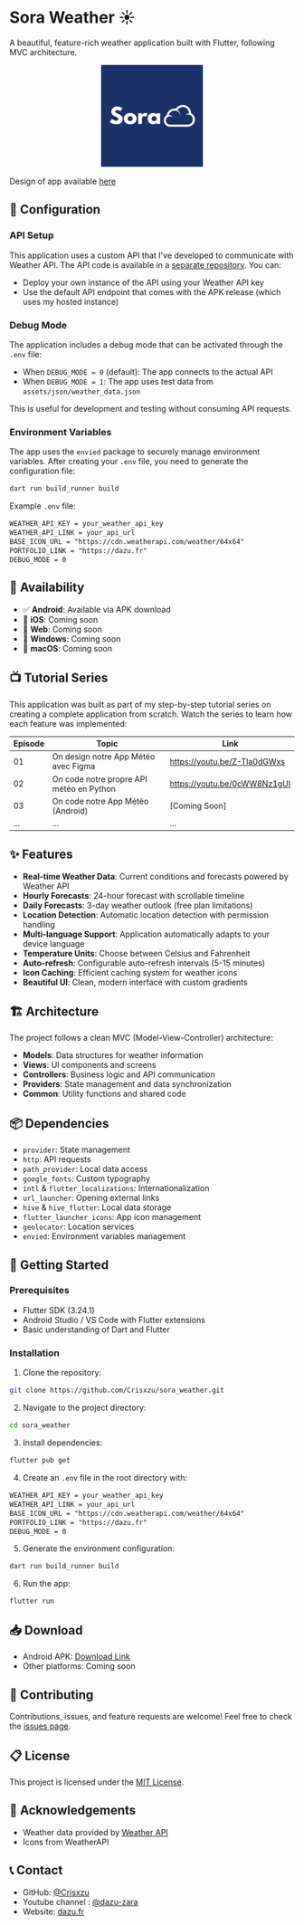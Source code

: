 # Sora Weather ☀️

A beautiful, feature-rich weather application built with Flutter, following MVC architecture.

<div align="center">
  <img src="assets/images/logo.png" alt="Sora Weather Logo" width="180"/>
</div>

Design of app available [here](https://www.figma.com/design/fMr1nPU6FOMlqOAwUdCog3/Application-M%C3%A9t%C3%A9o?m=auto&t=iZYpI7RJz56kmtNq-1)

## 🔧 Configuration

### API Setup

This application uses a custom API that I've developed to communicate with Weather API. The API code is available in a [separate repository](https://github.com/Crisxzu/weather-api). You can:

- Deploy your own instance of the API using your Weather API key
- Use the default API endpoint that comes with the APK release (which uses my hosted instance)

### Debug Mode

The application includes a debug mode that can be activated through the `.env` file:

- When `DEBUG_MODE = 0` (default): The app connects to the actual API
- When `DEBUG_MODE = 1`: The app uses test data from `assets/json/weather_data.json`

This is useful for development and testing without consuming API requests.

### Environment Variables

The app uses the `envied` package to securely manage environment variables. After creating your `.env` file, you need to generate the configuration file:

```bash
dart run build_runner build
```

Example `.env` file:
```
WEATHER_API_KEY = your_weather_api_key
WEATHER_API_LINK = your_api_url
BASE_ICON_URL = "https://cdn.weatherapi.com/weather/64x64"
PORTFOLIO_LINK = "https://dazu.fr"
DEBUG_MODE = 0
```

## 📱 Availability

- ✅ **Android**: Available via APK download
- 🚧 **iOS**: Coming soon
- 🚧 **Web**: Coming soon
- 🚧 **Windows**: Coming soon
- 🚧 **macOS**: Coming soon

## 📺 Tutorial Series

This application was built as part of my step-by-step tutorial series on creating a complete application from scratch. Watch the series to learn how each feature was implemented:

| Episode | Topic                                    | Link                         |
|---------|------------------------------------------|------------------------------|
| 01      | On design notre App Météo avec Figma     | https://youtu.be/Z-Tla0dGWxs |
| 02      | On code notre propre API météo en Python | https://youtu.be/0cWW8Nz1gUI |
| 03      | On code notre App Météo (Android)        | [Coming Soon]                |
| ...     | ...                                      | ...                          |

## ✨ Features

- **Real-time Weather Data**: Current conditions and forecasts powered by Weather API
- **Hourly Forecasts**: 24-hour forecast with scrollable timeline
- **Daily Forecasts**: 3-day weather outlook (free plan limitations)
- **Location Detection**: Automatic location detection with permission handling
- **Multi-language Support**: Application automatically adapts to your device language
- **Temperature Units**: Choose between Celsius and Fahrenheit
- **Auto-refresh**: Configurable auto-refresh intervals (5-15 minutes)
- **Icon Caching**: Efficient caching system for weather icons
- **Beautiful UI**: Clean, modern interface with custom gradients

## 🏗️ Architecture

The project follows a clean MVC (Model-View-Controller) architecture:

- **Models**: Data structures for weather information
- **Views**: UI components and screens
- **Controllers**: Business logic and API communication
- **Providers**: State management and data synchronization
- **Common**: Utility functions and shared code

## 📦 Dependencies

- `provider`: State management
- `http`: API requests
- `path_provider`: Local data access
- `google_fonts`: Custom typography
- `intl` & `flutter_localizations`: Internationalization
- `url_launcher`: Opening external links
- `hive` & `hive_flutter`: Local data storage
- `flutter_launcher_icons`: App icon management
- `geolocator`: Location services
- `envied`: Environment variables management

## 🚀 Getting Started

### Prerequisites

- Flutter SDK (3.24.1)
- Android Studio / VS Code with Flutter extensions
- Basic understanding of Dart and Flutter

### Installation

1. Clone the repository:
```bash
git clone https://github.com/Crisxzu/sora_weather.git
```

2. Navigate to the project directory:
```bash
cd sora_weather
```

3. Install dependencies:
```bash
flutter pub get
```

4. Create an `.env` file in the root directory with:
```
WEATHER_API_KEY = your_weather_api_key
WEATHER_API_LINK = your_api_url
BASE_ICON_URL = "https://cdn.weatherapi.com/weather/64x64"
PORTFOLIO_LINK = "https://dazu.fr"
DEBUG_MODE = 0
```

5. Generate the environment configuration:
```bash
dart run build_runner build
```

6. Run the app:
```bash
flutter run
```

## 📥 Download

- Android APK: [Download Link](https://link-to-your-apk.com)
- Other platforms: Coming soon

## 🤝 Contributing

Contributions, issues, and feature requests are welcome! Feel free to check the [issues page](https://github.com/Crisxzu/sora_weather/issues).

## 📋 License

This project is licensed under the [MIT License](LICENSE).

## 🙏 Acknowledgements

- Weather data provided by [Weather API](https://www.weatherapi.com/)
- Icons from WeatherAPI

## 📞 Contact

- GitHub: [@Crisxzu](https://github.com/Crisxzu)
- Youtube channel : [@dazu-zara](https://www.youtube.com/@dazu-zara)
- Website: [dazu.fr](https://dazu.fr)

